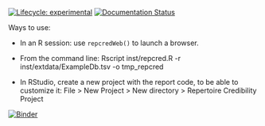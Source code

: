[![Lifecycle:
experimental](https://img.shields.io/badge/lifecycle-experimental-orange.svg)]()
[![Documentation Status](https://readthedocs.org/projects/rep-cred/badge/?version=latest)](https://rep-cred.readthedocs.io/en/latest/?badge=latest)

Ways to use:

- In an R session: use `repcredWeb()` to launch a browser.

- From the command line: Rscript inst/repcred.R -r inst/extdata/ExampleDb.tsv -o tmp_repcred

- In RStudio, create a new project with the report code, to be able to customize it: File > New Project > New directory > Repertoire Credibility Project

[![Binder](https://mybinder.org/badge_logo.svg)](https://mybinder.org/v2/gh/airr-community/rep-cred/master?urlpath=shiny/binder/)
